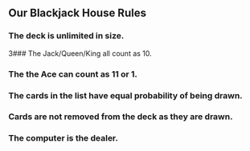 ## Our Blackjack House Rules

### The deck is unlimited in size. 
3### The Jack/Queen/King all count as 10.
### The the Ace can count as 11 or 1.

### The cards in the list have equal probability of being drawn.
### Cards are not removed from the deck as they are drawn.
### The computer is the dealer.
